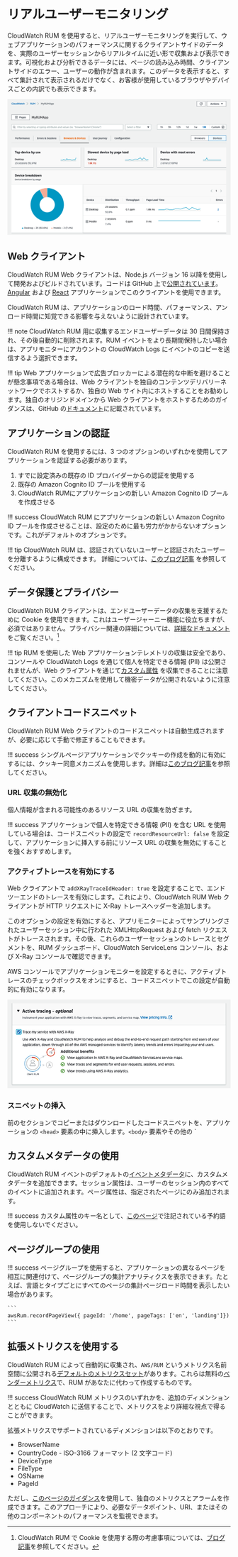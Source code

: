 # リアルユーザーモニタリング

CloudWatch RUM を使用すると、リアルユーザーモニタリングを実行して、ウェブアプリケーションのパフォーマンスに関するクライアントサイドのデータを、実際のユーザーセッションからリアルタイムに近い形で収集および表示できます。可視化および分析できるデータには、ページの読み込み時間、クライアントサイドのエラー、ユーザーの動作が含まれます。このデータを表示すると、すべて集計されて表示されるだけでなく、お客様が使用しているブラウザやデバイスごとの内訳でも表示できます。

![RUM アプリケーションモニターダッシュボードがデバイスの内訳を示している](../images/rum2.png)

## Web クライアント

CloudWatch RUM Web クライアントは、Node.js バージョン 16 以降を使用して開発およびビルドされています。コードは GitHub 上で[公開されています](https://github.com/aws-observability/aws-rum-web)。[Angular](https://github.com/aws-observability/aws-rum-web/blob/main/docs/cdn_angular.md) および [React](https://github.com/aws-observability/aws-rum-web/blob/main/docs/cdn_react.md) アプリケーションでこのクライアントを使用できます。

CloudWatch RUM は、アプリケーションのロード時間、パフォーマンス、アンロード時間に知覚できる影響を与えないように設計されています。 

!!! note
    CloudWatch RUM 用に収集するエンドユーザーデータは 30 日間保持され、その後自動的に削除されます。RUM イベントをより長期間保持したい場合は、アプリモニターにアカウントの CloudWatch Logs にイベントのコピーを送信するよう選択できます。
    
!!! tip
    Web アプリケーションで広告ブロッカーによる潜在的な中断を避けることが懸念事項である場合は、Web クライアントを独自のコンテンツデリバリーネットワークでホストするか、独自の Web サイト内にホストすることをお勧めします。独自のオリジンドメインから Web クライアントをホストするためのガイダンスは、GitHub の[ドキュメント](https://github.com/aws-observability/aws-rum-web/blob/main/docs/cdn_installation.md)に記載されています。

## アプリケーションの認証

CloudWatch RUM を使用するには、3 つのオプションのいずれかを使用してアプリケーションを認証する必要があります。

1. すでに設定済みの既存の ID プロバイダーからの認証を使用する
2. 既存の Amazon Cognito ID プールを使用する 
3. CloudWatch RUMにアプリケーションの新しい Amazon Cognito ID プールを作成させる

!!! success
    CloudWatch RUM にアプリケーションの新しい Amazon Cognito ID プールを作成させることは、設定のために最も労力がかからないオプションです。これがデフォルトのオプションです。

!!! tip
    CloudWatch RUM は、認証されていないユーザーと認証されたユーザーを分離するように構成できます。 詳細については、[このブログ記事](https://aws.amazon.com/blogs/mt/how-to-isolate-signed-in-users-from-guest-users-within-amazon-cloudwatch-rum/) を参照してください。

## データ保護とプライバシー

CloudWatch RUM クライアントは、エンドユーザーデータの収集を支援するために Cookie を使用できます。これはユーザージャーニー機能に役立ちますが、必須ではありません。プライバシー関連の詳細については、[詳細なドキュメント](https://docs.aws.amazon.com/ja_jp/AmazonCloudWatch/latest/monitoring/CloudWatch-RUM-privacy.html) をご覧ください。[^1]  

!!! tip
    RUM を使用した Web アプリケーションテレメトリの収集は安全であり、コンソールや CloudWatch Logs を通じて個人を特定できる情報 (PII) は公開されませんが、Web クライアントを通じて[カスタム属性](https://docs.aws.amazon.com/ja_jp/AmazonCloudWatch/latest/monitoring/CloudWatch-RUM-custom-metadata.html) を収集できることに注意してください。このメカニズムを使用して機密データが公開されないように注意してください。

## クライアントコードスニペット

CloudWatch RUM Web クライアントのコードスニペットは自動生成されますが、必要に応じて手動で修正することもできます。

!!! success
    シングルページアプリケーションでクッキーの作成を動的に有効にするには、クッキー同意メカニズムを使用します。詳細は[このブログ記事](https://aws.amazon.com/blogs/mt/how-and-when-to-enable-session-cookies-with-amazon-cloudwatch-rum/)を参照してください。

### URL 収集の無効化

個人情報が含まれる可能性のあるリソース URL の収集を防ぎます。

!!! success
    アプリケーションで個人を特定できる情報 (PII) を含む URL を使用している場合は、コードスニペットの設定で `recordResourceUrl: false` を設定して、アプリケーションに挿入する前にリソース URL の収集を無効にすることを強くおすすめします。

### アクティブトレースを有効にする

Web クライアントで `addXRayTraceIdHeader: true` を設定することで、エンドツーエンドのトレースを有効にします。これにより、CloudWatch RUM Web クライアントが HTTP リクエストに X-Ray トレースヘッダーを追加します。

このオプションの設定を有効にすると、アプリモニターによってサンプリングされたユーザーセッション中に行われた XMLHttpRequest および fetch リクエストがトレースされます。その後、これらのユーザーセッションのトレースとセグメントを、RUM ダッシュボード、CloudWatch ServiceLens コンソール、および X-Ray コンソールで確認できます。

AWS コンソールでアプリケーションモニターを設定するときに、アクティブトレースのチェックボックスをオンにすると、コードスニペットでこの設定が自動的に有効になります。

![RUM アプリケーションモニターのアクティブトレースの設定](../images/rum1.png)

### スニペットの挿入

前のセクションでコピーまたはダウンロードしたコードスニペットを、アプリケーションの `<head>` 要素の中に挿入します。`<body>` 要素やその他の `<script></script></body></head>

## カスタムメタデータの使用

CloudWatch RUM イベントのデフォルトの[イベントメタデータ](https://docs.aws.amazon.com/ja_jp/AmazonCloudWatch/latest/monitoring/CloudWatch-RUM-datacollected.html#CloudWatch-RUM-datacollected-metadata)に、カスタムメタデータを追加できます。セッション属性は、ユーザーのセッション内のすべてのイベントに追加されます。ページ属性は、指定されたページにのみ追加されます。

!!! success
    カスタム属性のキー名として、[このページ](https://docs.aws.amazon.com/ja_jp/AmazonCloudWatch/latest/monitoring/CloudWatch-RUM-custom-metadata.html#CloudWatch-RUM-custom-metadata-syntax)で注記されている予約語を使用しないでください。

## ページグループの使用

!!! success
    ページグループを使用すると、アプリケーションの異なるページを相互に関連付けて、ページグループの集計アナリティクスを表示できます。たとえば、言語とタイプごとにすべてのページの集計ページロード時間を表示したい場合があります。

    ```
    awsRum.recordPageView({ pageId: '/home', pageTags: ['en', 'landing']})
    ```

## 拡張メトリクスを使用する

CloudWatch RUM によって自動的に収集され、`AWS/RUM` というメトリクス名前空間に公開される[デフォルトのメトリクスセット](https://docs.aws.amazon.com/ja_jp/AmazonCloudWatch/latest/monitoring/CloudWatch-RUM-metrics.html)があります。これらは無料の[ベンダーメトリクス](../../tools/metrics/#vended-metrics)で、RUM があなたに代わって作成するものです。

!!! success
    CloudWatch RUM メトリクスのいずれかを、追加のディメンションとともに CloudWatch に送信することで、メトリクスをより詳細な視点で得ることができます。

拡張メトリクスでサポートされているディメンションは以下のとおりです。

- BrowserName
- CountryCode - ISO-3166 フォーマット (2 文字コード)  
- DeviceType
- FileType
- OSName
- PageId

ただし、[このページのガイダンス](https://aws.amazon.com/blogs/mt/create-metrics-and-alarms-for-specific-web-pages-amazon-cloudwatch-rum/)を使用して、独自のメトリクスとアラームを作成できます。このアプローチにより、必要なデータポイント、URI、またはその他のコンポーネントのパフォーマンスを監視できます。

[^1]: CloudWatch RUM で Cookie を使用する際の考慮事項については、[ブログ記事](https://aws.amazon.com/blogs/mt/how-and-when-to-enable-session-cookies-with-amazon-cloudwatch-rum/)を参照してください。
